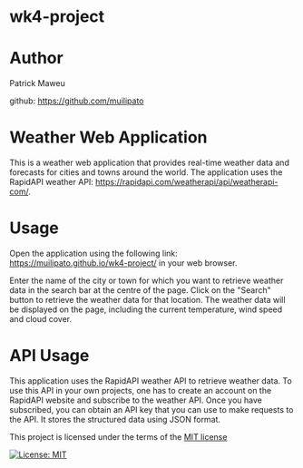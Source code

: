 # wk4-project
# Author 

Patrick Maweu 

github: https://github.com/muilipato

# Weather Web Application
This is a weather web application that provides real-time weather data and forecasts for cities and towns around the world. The application uses the RapidAPI weather API: https://rapidapi.com/weatherapi/api/weatherapi-com/.

# Usage
Open the application using the following link: https://muilipato.github.io/wk4-project/ in your web browser.

Enter the name of the city or town for which you want to retrieve weather data in the search bar at the centre of the page.
Click on the "Search" button to retrieve the weather data for that location.
The weather data will be displayed on the page, including the current temperature, wind speed and cloud cover.

# API Usage
This application uses the RapidAPI weather API to retrieve weather data. To use this API in your own projects, one has to create an account on the RapidAPI website and subscribe to the weather API. Once you have subscribed, you can obtain an API key that you can use to make requests to the API.
It stores the structured data using JSON format. 

This project is licensed under the terms of the [MIT license](LICENSE)

[![License: MIT](https://img.shields.io/badge/License-MIT-yellow.svg)](https://opensource.org/licenses/MIT)


